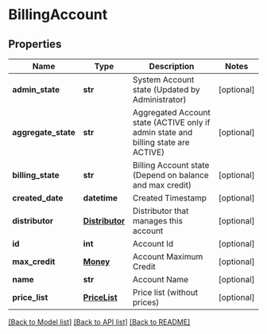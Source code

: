 # BillingAccount

## Properties
Name | Type | Description | Notes
------------ | ------------- | ------------- | -------------
**admin_state** | **str** | System Account state (Updated by Administrator) | [optional] 
**aggregate_state** | **str** | Aggregated Account state (ACTIVE only if admin state and billing state are ACTIVE) | [optional] 
**billing_state** | **str** | Billing Account state (Depend on balance and max credit) | [optional] 
**created_date** | **datetime** | Created Timestamp | [optional] 
**distributor** | [**Distributor**](Distributor.md) | Distributor that manages this account | [optional] 
**id** | **int** | Account Id | [optional] 
**max_credit** | [**Money**](Money.md) | Account Maximum Credit | [optional] 
**name** | **str** | Account Name | [optional] 
**price_list** | [**PriceList**](PriceList.md) | Price list (without prices) | [optional] 

[[Back to Model list]](../README.md#documentation-for-models) [[Back to API list]](../README.md#documentation-for-api-endpoints) [[Back to README]](../README.md)


